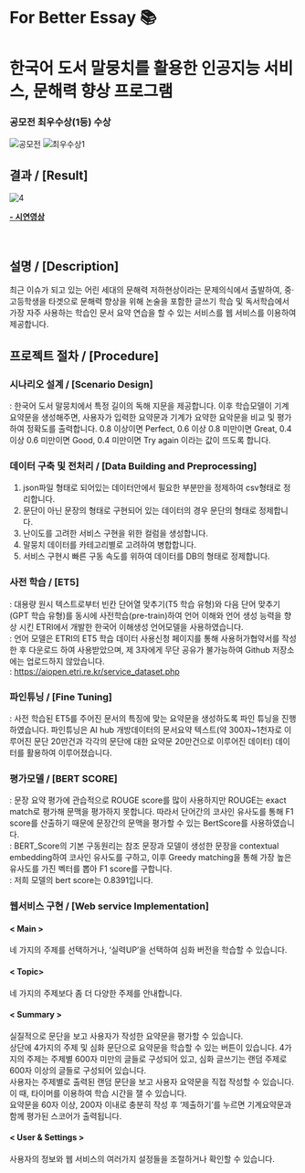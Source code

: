 # For Better Essay :books:
#  한국어 도서 말뭉치를 활용한 인공지능 서비스, 문해력 향상 프로그램 
   
### 공모전 최우수상(1등) 수상

![공모전](https://user-images.githubusercontent.com/92708600/150311483-d6026347-6c67-458c-a7bb-aaf4fda0eeb9.jpg)
![최우수상1](https://user-images.githubusercontent.com/92708600/150310714-e6863c95-3bb7-429b-a4a5-5eb9e25385c5.jpg)

## 결과 / [Result] 


![4](https://user-images.githubusercontent.com/86215536/145538415-cb151969-21a8-4b71-a299-c824e3f3cd62.jpg)


[<strong> - 시연영상 </strong>](https://github.com/O-per/cakd3_Project3/blob/main/_video.md)




 <br>

## 설명 / [Description]


최근 이슈가 되고 있는 어린 세대의 문해력 저하현상이라는 문제의식에서 출발하여, 중·고등학생을 타겟으로 문해력 향상을 위해 논술을 포함한 글쓰기 학습 및 독서학습에서 가장 자주 사용하는 학습인 문서 요약 연습을 할 수 있는 서비스를 웹 서비스를 이용하여 제공합니다.   



## 프로젝트 절차 / [Procedure]


### 시나리오 설계 / [Scenario Design]
: 한국어 도서 말뭉치에서 특정 길이의 독해 지문을 제공합니다. 이후 학습모델이 기계 요약문을 생성해주면, 사용자가 입력한 요약문과 기계가 요약한 요악문을 비교 및 평가하여 정확도를 출력합니다. 
0.8 이상이면 Perfect, 0.6 이상 0.8 미만이면 Great, 0.4 이상 0.6 미만이면 Good, 0.4 미만이면 Try again 이라는 값이 뜨도록 합니다.

### 데이터 구축 및 전처리 / [Data Building and Preprocessing]
   1. json파일 형태로 되어있는 데이터안에서 필요한 부분만을 정제하여 csv형태로 정리합니다. 
   2. 문단이 아닌 문장의 형태로 구현되어 있는 데이터의 경우 문단의 형태로 정제합니다.
   3. 난이도를 고려한 서비스 구현을 위한 컬럼을 생성합니다. 
   4. 말뭉치 데이터를 카테고리별로 고려하여 병합합니다.
   5. 서비스 구현시 빠른 구동 속도를 위하여 데이터를 DB의 형태로 정제합니다.

### 사전 학습 / [ET5]
: 대용량 원시 텍스트로부터 빈칸 단어열 맞추기(T5 학습 유형)와 다음 단어 맞추기(GPT 학습 유형)를 동시에 사전학습(pre-train)하여 언어 이해와 언어 생성 능력을 향상 시킨 ETRI에서 개발한 한국어 이해생성 언어모델을 사용하였습니다.   
: 언어 모델은 ETRI의 ET5 학습 데이터 사용신청 페이지를 통해 사용허가협약서를 작성한 후 다운로드 하여 사용받았으며, 제 3자에게 무단 공유가 불가능하여 Github 저장소에는 업로드하지 않았습니다.   
: https://aiopen.etri.re.kr/service_dataset.php

### 파인튜닝 / [Fine Tuning]
: 사전 학습된 ET5를 주어진 문서의 특징에 맞는 요약문을 생성하도록 파인 튜닝을 진행하였습니다. 파인튜닝은 AI hub 개방데이터의 문서요약 텍스트(약 300자~1천자로 이루어진 문단 20만건과 각각의 문단에 대한 요약문 20만건으로 이루어진 데이터) 데이터를 활용하여 이루어졌습니다.

### 평가모델 / [BERT SCORE]
: 문장 요약 평가에 관습적으로 ROUGE score를 많이 사용하지만 ROUGE는 exact match로 평가해 문맥을 평가하지 못합니다. 따라서 단어간의 코사인 유사도를 통해 F1 score를 산출하기 때문에 문장간의 문맥을 평가할 수 있는 BertScore를 사용하였습니다.   
: BERT_Score의 기본 구동원리는 참조 문장과 모델이 생성한 문장을 contextual embedding하여 코사인 유사도를 구하고, 이후 Greedy matching을 통해 가장 높은 유사도를 가진 벡터를 뽑아 F1 score를 구합니다.   
: 저희 모델의 bert score는 0.8391입니다.   

### 웹서비스 구현 / [Web service Implementation]
   #### < Main >   
   네 가지의 주제를 선택하거나, ‘실력UP’을 선택하여 심화 버전을 학습할 수 있습니다.    
   #### < Topic>    
   네 가지의 주제보다 좀 더 다양한 주제를 안내합니다.    
   #### < Summary >   
   실질적으로 문단을 보고 사용자가 작성한 요약문을 평가할 수 있습니다.   
   상단에 4가지의 주제 및 심화 문단으로 요약문을 학습할 수 있는 버튼이 있습니다. 4가지의 주제는 주제별 600자 미만의 글들로 구성되어 있고, 심화 글쓰기는 랜덤 주제로 600자 이상의 글들로 구성되어 있습니다.    
   사용자는 주제별로 출력된 랜덤 문단을 보고 사용자 요약문을 직접 작성할 수 있습니다. 이 때, 타이머를 이용하여 학습 시간을 잴 수 있습니다.    
   요약문을 60자 이상, 200자 이내로 충분히 작성 후 ‘제출하기’를 누르면 기계요약문과 함께 평가된 스코어가 출력됩니다.   
   #### < User & Settings >   
   사용자의 정보와 웹 서비스의 여러가지 설정들을 조절하거나 확인할 수 있습니다.   


